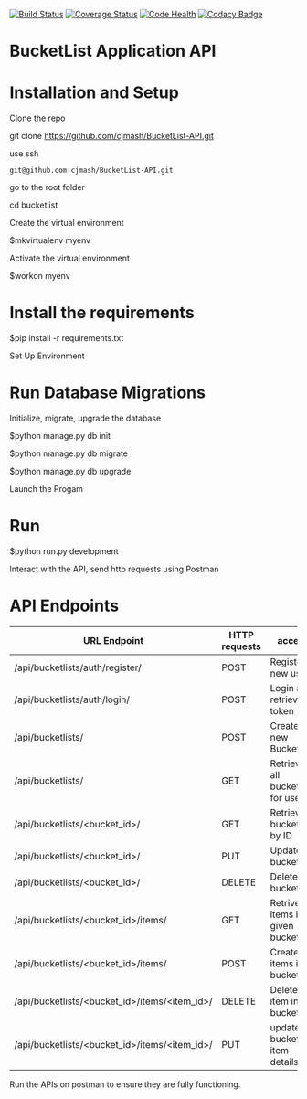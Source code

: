 [![Build Status](https://travis-ci.org/cjmash/BucketList-API.svg?branch=restful-api)](https://travis-ci.org/cjmash/BucketList-API)  [![Coverage Status](https://coveralls.io/repos/github/cjmash/BucketList-API/badge.svg?branch=restful-api)](https://coveralls.io/github/cjmash/BucketList-API?branch=restful-api)   [![Code Health](https://landscape.io/github/cjmash/BucketList-API/restful-api/landscape.svg?style=flat-square)](https://landscape.io/github/cjmash/BucketList-API/restful-api)    [![Codacy Badge](https://api.codacy.com/project/badge/Grade/5998ad5777634cb591392198de69ad3c)](https://www.codacy.com/app/cjmash/BucketList-API?utm_source=github.com&amp;utm_medium=referral&amp;utm_content=cjmash/BucketList-API&amp;utm_campaign=Badge_Grade)
# BucketList Application API


# Installation and Setup

Clone the repo

git clone https://github.com/cjmash/BucketList-API.git

use ssh

    git@github.com:cjmash/BucketList-API.git

go to the root folder

cd bucketlist

Create the virtual environment

$mkvirtualenv myenv

Activate the virtual environment

$workon myenv

# Install the requirements

$pip install -r requirements.txt

Set Up Environment


# Run Database Migrations

 Initialize, migrate, upgrade the database

$python manage.py db init

$python manage.py db migrate

$python manage.py db upgrade

Launch the Progam

# Run

$python run.py development

Interact with the API, send http requests using Postman

# API Endpoints

URL Endpoint	|               HTTP requests   | access| status|
----------------|-----------------|-------------|------------------
/api/bucketlists/auth/register/   |      POST	| Register a new user|publc
/api/bucketlists/auth/login/	  |     POST	| Login and retrieve token|public
/api/bucketlists/	              |      POST	|Create a new Bucketlist|private
/api/bucketlists/	              |      GET	|     Retrieve all bucketlists for user|private
/api/bucketlists/<bucket_id>/            |  	GET	    | Retrieve a bucketlist by ID | private
/api/bucketlists/<bucket_id>/	          |      PUT	|     Update a bucketlist |private
/api/bucketlists/<bucket_id>/	          |      DELETE	| Delete a bucketlist |private
/api/bucketlists/<bucket_id>/items/  |           GET    |Retrive items in a given bucket list|private
/api/bucketlists/<bucket_id>/items/     |     POST	| Create items in a bucketlist |private
/api/bucketlists/<bucket_id>/items/<item_id>/|	DELETE	| Delete an item in a bucketlist |prvate
/api/bucketlists/<bucket_id>/items/<item_id>/|	PUT   	|update a bucketlist item details |private

Run the APIs on postman to ensure they are fully functioning.
